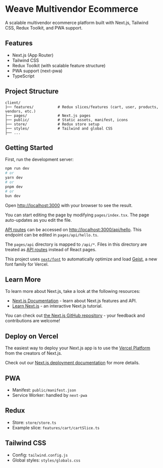# Weave Multivendor Ecommerce

A scalable multivendor ecommerce platform built with Next.js, Tailwind CSS, Redux Toolkit, and PWA support.

## Features
- Next.js (App Router)
- Tailwind CSS
- Redux Toolkit (with scalable feature structure)
- PWA support (next-pwa)
- TypeScript

## Project Structure
```
client/
├── features/           # Redux slices/features (cart, user, products, vendors, etc.)
├── pages/              # Next.js pages
├── public/             # Static assets, manifest, icons
├── store/              # Redux store setup
├── styles/             # Tailwind and global CSS
├── ...
```

## Getting Started

First, run the development server:

```bash
npm run dev
# or
yarn dev
# or
pnpm dev
# or
bun dev
```

Open [http://localhost:3000](http://localhost:3000) with your browser to see the result.

You can start editing the page by modifying `pages/index.tsx`. The page auto-updates as you edit the file.

[API routes](https://nextjs.org/docs/pages/building-your-application/routing/api-routes) can be accessed on [http://localhost:3000/api/hello](http://localhost:3000/api/hello). This endpoint can be edited in `pages/api/hello.ts`.

The `pages/api` directory is mapped to `/api/*`. Files in this directory are treated as [API routes](https://nextjs.org/docs/pages/building-your-application/routing/api-routes) instead of React pages.

This project uses [`next/font`](https://nextjs.org/docs/pages/building-your-application/optimizing/fonts) to automatically optimize and load [Geist](https://vercel.com/font), a new font family for Vercel.

## Learn More

To learn more about Next.js, take a look at the following resources:

- [Next.js Documentation](https://nextjs.org/docs) - learn about Next.js features and API.
- [Learn Next.js](https://nextjs.org/learn-pages-router) - an interactive Next.js tutorial.

You can check out [the Next.js GitHub repository](https://github.com/vercel/next.js) - your feedback and contributions are welcome!

## Deploy on Vercel

The easiest way to deploy your Next.js app is to use the [Vercel Platform](https://vercel.com/new?utm_medium=default-template&filter=next.js&utm_source=create-next-app&utm_campaign=create-next-app-readme) from the creators of Next.js.

Check out our [Next.js deployment documentation](https://nextjs.org/docs/pages/building-your-application/deploying) for more details.

## PWA
- Manifest: `public/manifest.json`
- Service Worker: handled by `next-pwa`

## Redux
- Store: `store/store.ts`
- Example slice: `features/cart/cartSlice.ts`

## Tailwind CSS
- Config: `tailwind.config.js`
- Global styles: `styles/globals.css`

